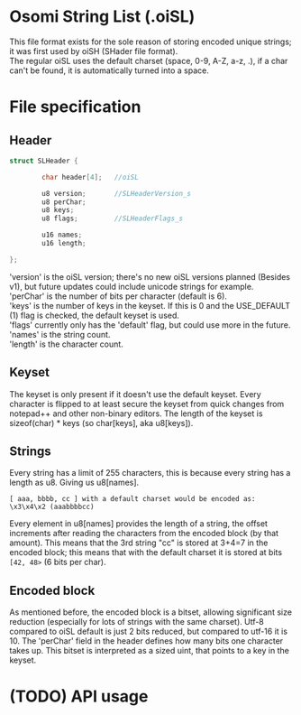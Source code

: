 # Osomi String List (.oiSL)
This file format exists for the sole reason of storing encoded unique strings; it was first used by oiSH (SHader file format).  
The regular oiSL uses the default charset (space, 0-9, A-Z, a-z, .), if a char can't be found, it is automatically turned into a space.
# File specification
## Header
```cpp
struct SLHeader {

		char header[4];   //oiSL

		u8 version;       //SLHeaderVersion_s
		u8 perChar;
		u8 keys;
		u8 flags;         //SLHeaderFlags_s

		u16 names;
		u16 length;

};
```
'version' is the oiSL version; there's no new oiSL versions planned (Besides v1), but future updates could include unicode strings for example.  
'perChar' is the number of bits per character (default is 6).  
'keys' is the number of keys in the keyset. If this is 0 and the USE_DEFAULT (1) flag is checked, the default keyset is used.  
'flags' currently only has the 'default' flag, but could use more in the future.  
'names' is the string count.  
'length' is the character count.
## Keyset
The keyset is only present if it doesn't use the default keyset. Every character is flipped to at least secure the keyset from quick changes from notepad++ and other non-binary editors. The length of the keyset is sizeof(char) * keys (so char[keys], aka u8[keys]).
## Strings
Every string has a limit of 255 characters, this is because every string has a length as u8. Giving us u8[names].  
```
[ aaa, bbbb, cc ] with a default charset would be encoded as:
\x3\x4\x2 (aaabbbbcc)
```
Every element in u8[names] provides the length of a string, the offset increments after reading the characters from the encoded block (by that amount). This means that the 3rd string "cc" is stored at 3+4=7 in the encoded block; this means that with the default charset it is stored at bits `[42, 48>` (6 bits per char).
## Encoded block
As mentioned before, the encoded block is a bitset, allowing significant size reduction (especially for lots of strings with the same charset). Utf-8 compared to oiSL default is just 2 bits reduced, but compared to utf-16 it is 10. The 'perChar' field in the header defines how many bits one character takes up. This bitset is interpreted as a sized uint, that points to a key in the keyset.
# (TODO) API usage
